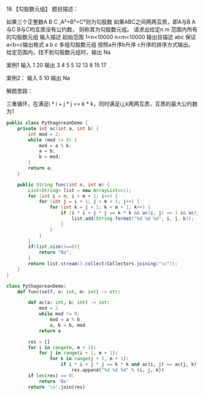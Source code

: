 18.【勾股数元组】
题目描述：

如果三个正整数A B C ,A²+B²=C²则为勾股数
如果ABC之间两两互质，即A与B A与C B与C均互质没有公约数，
则称其为勾股数元组。
请求出给定n m 范围内所有的勾股数元组
输入描述
起始范围 1<n<10000    n<m<10000
输出目描述
abc 保证a<b<c输出格式  a b c
多组勾股数元组 按照a升序b升序 c升序的排序方式输出。
给定范围内，找不到勾股数元组时，输出  Na

案例1
 输入
  1
  20
  输出
   3 4 5
   5 12 13
   8 15 17

案例2：
  输入
    5
    10
  输出
    Na

解题思路：

三重循环，在满足i * i + j * j == k * k，同时满足i,j,k两两互质，互质的最大公约数为1

```java
public class PythagoreanDemo {
    private int ac(int a, int b) {
        int mod = 2;
        while (mod != 0) { 
            mod = a % b;
            a = b;
            b = mod;
        }
        return a;
    }

    public String func(int n, int m) {
        List<String> list = new ArrayList<>();
        for (int i = n; i < m + 1; i++) {
            for (int j = i + 1; j < m + 1; j++) {
                for (int k = j + 1; k < m + 1; k++) {
                    if (i * i + j * j == k * k && ac(i, j) == 1 && ac(j, k) == 1 && ac(i, k) == 1) {
                        list.add(String.format("%d %d %d", i, j, k));
                    }
                }
            }
        }
        if(list.size()==0){
            return "Na";
        }
        return list.stream().collect(Collectors.joining("\n"));
    }
}
```



```python
class PythagoreanDemo:
    def func(self, n: int, m: int) -> str:

        def ac(a: int, b: int) -> int:
            mod = 2
            while mod != 0:
                mod = a % b
                a, b = b, mod
            return a

        res = []
        for i in range(n, m + 1):
            for j in range(i + 1, m + 1):
                for k in range(j + 1, m + 1):
                    if i * i + j * j == k * k and ac(i, j) == ac(j, k) == ac(i, k) == 1:
                        res.append("%d %d %d" % (i, j, k))
        if len(res) == 0:
            return 'Na'
        return '\n'.join(res)
```



